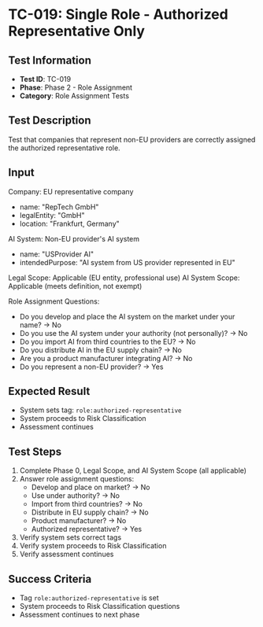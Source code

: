# TC-019: Single Role - Authorized Representative Only

## Test Information
- **Test ID**: TC-019
- **Phase**: Phase 2 - Role Assignment
- **Category**: Role Assignment Tests

## Test Description
Test that companies that represent non-EU providers are correctly assigned the authorized representative role.

## Input
Company: EU representative company
- name: "RepTech GmbH"
- legalEntity: "GmbH"
- location: "Frankfurt, Germany"

AI System: Non-EU provider's AI system
- name: "USProvider AI"
- intendedPurpose: "AI system from US provider represented in EU"

Legal Scope: Applicable (EU entity, professional use)
AI System Scope: Applicable (meets definition, not exempt)

Role Assignment Questions:
- Do you develop and place the AI system on the market under your name? → No
- Do you use the AI system under your authority (not personally)? → No
- Do you import AI from third countries to the EU? → No
- Do you distribute AI in the EU supply chain? → No
- Are you a product manufacturer integrating AI? → No
- Do you represent a non-EU provider? → Yes

## Expected Result
- System sets tag: `role:authorized-representative`
- System proceeds to Risk Classification
- Assessment continues

## Test Steps
1. Complete Phase 0, Legal Scope, and AI System Scope (all applicable)
2. Answer role assignment questions:
   - Develop and place on market? → No
   - Use under authority? → No
   - Import from third countries? → No
   - Distribute in EU supply chain? → No
   - Product manufacturer? → No
   - Authorized representative? → Yes
3. Verify system sets correct tags
4. Verify system proceeds to Risk Classification
5. Verify assessment continues

## Success Criteria
- Tag `role:authorized-representative` is set
- System proceeds to Risk Classification questions
- Assessment continues to next phase 